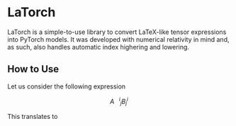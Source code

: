 # LaTorch
LaTorch is a simple-to-use library to convert LaTeX-like tensor expressions into PyTorch models. It was developed with numerical relativity in mind and, as such, also handles automatic index highering and lowering.

## How to Use
Let us consider the following expression

$$ A^i_ㅤ_j B^i_j $$

This translates to
